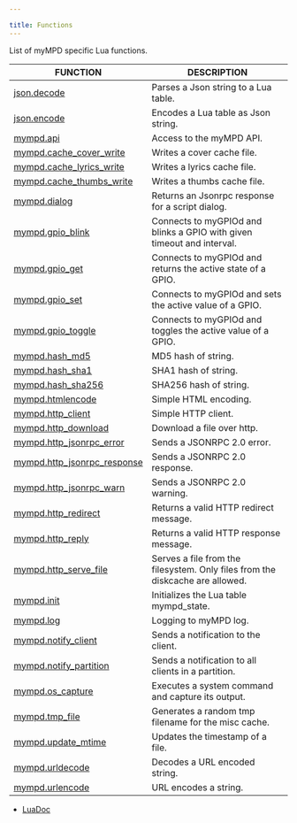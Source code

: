 ```yaml
---

title: Functions
---
```


List of myMPD specific Lua functions.

| FUNCTION | DESCRIPTION |
| -------- | ----------- |
| [json.decode](json.md) | Parses a Json string to a Lua table. |
| [json.encode](json.md) | Encodes a Lua table as Json string. |
| [mympd.api](mympd_api.md) | Access to the myMPD API. |
| [mympd.cache_cover_write](diskcache.md) | Writes a cover cache file. |
| [mympd.cache_lyrics_write](diskcache.md) | Writes a lyrics cache file. |
| [mympd.cache_thumbs_write](diskcache.md) | Writes a thumbs cache file. |
| [mympd.dialog](mympd_dialog.md) | Returns an Jsonrpc response for a script dialog. |
| [mympd.gpio_blink](gpio.md) | Connects to myGPIOd and blinks a GPIO with given timeout and interval. |
| [mympd.gpio_get](gpio.md) | Connects to myGPIOd and returns the active state of a GPIO. |
| [mympd.gpio_set](gpio.md) | Connects to myGPIOd and sets the active value of a GPIO. |
| [mympd.gpio_toggle](gpio.md) | Connects to myGPIOd and toggles the active value of a GPIO. |
| [mympd.hash_md5](util.md) | MD5 hash of string. |
| [mympd.hash_sha1](util.md) | SHA1 hash of string. |
| [mympd.hash_sha256](util.md) | SHA256 hash of string. |
| [mympd.htmlencode](util.md) | Simple HTML encoding. |
| [mympd.http_client](http_client.md) | Simple HTTP client. |
| [mympd.http_download](http_client.md) | Download a file over http. |
| [mympd.http_jsonrpc_error](http_replies.md) | Sends a JSONRPC 2.0 error. |
| [mympd.http_jsonrpc_response](http_replies.md) | Sends a JSONRPC 2.0 response. |
| [mympd.http_jsonrpc_warn](http_replies.md) | Sends a JSONRPC 2.0 warning. |
| [mympd.http_redirect](http_replies.md) | Returns a valid HTTP redirect message. |
| [mympd.http_reply](http_replies.md) | Returns a valid HTTP response message. |
| [mympd.http_serve_file](http_replies.md) | Serves a file from the filesystem. Only files from the diskcache are allowed. |
| [mympd.init](mympd_init.md) | Initializes the Lua table mympd_state. |
| [mympd.log](util.md) | Logging to myMPD log. |
| [mympd.notify_client](util.md) | Sends a notification to the client. |
| [mympd.notify_partition](util.md) | Sends a notification to all clients in a partition. |
| [mympd.os_capture](system_command.md) | Executes a system command and capture its output. |
| [mympd.tmp_file](diskcache.md) | Generates a random tmp filename for the misc cache. |
| [mympd.update_mtime](diskcache.md) | Updates the timestamp of a file. |
| [mympd.urldecode](util.md) | Decodes a URL encoded string. |
| [mympd.urlencode](util.md) | URL encodes a string. |

- [LuaDoc](../../luadoc/files/debug/contrib/lualibs/mympd.html)
